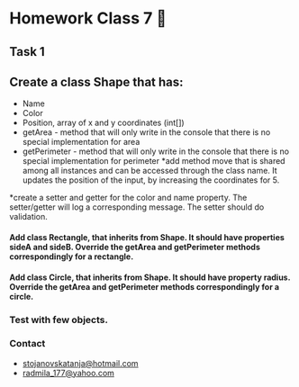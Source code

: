 # Homework Class 7 📒

## Task 1
## Create a class Shape that has:
* Name
* Color
* Position,  array of x and y coordinates (int[])
* getArea - method that will only write in the console that there is no special implementation for area
* getPerimeter - method that will only write in the console that there is no special implementation for perimeter
*add method move that is shared among all instances and can be accessed through the class name. It updates the position of the input, by increasing the coordinates for 5.
 
*create a setter and getter for the color and name property. The setter/getter will log a corresponding message. The setter should do validation.
 
#### Add class Rectangle, that inherits from Shape. It should have properties sideA and sideB. Override the getArea and getPerimeter methods correspondingly for a rectangle. 

#### Add class Circle, that inherits from Shape. It should have property radius. Override the getArea and getPerimeter methods correspondingly for a circle. 
### Test with few objects.
  
  
  ### Contact
* stojanovskatanja@hotmail.com
* radmila_177@yahoo.com
